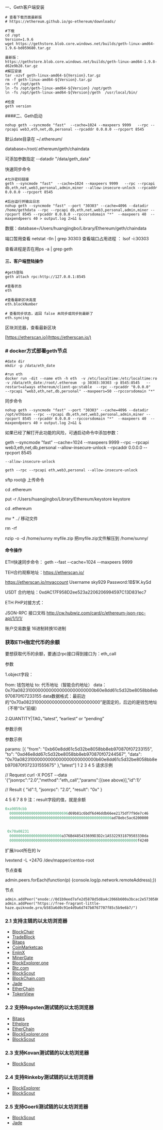 一、Geth客户端安装

```
# 查看下载页面最新版
# https://ethereum.github.io/go-ethereum/downloads/

#下载
cd /opt
Version=1.9.6 
wget https://gethstore.blob.core.windows.net/builds/geth-linux-amd64-1.9.6-bd059680.tar.gz

最新版：
https://gethstore.blob.core.windows.net/builds/geth-linux-amd64-1.9.8-d62e9b28.tar.gz
#解压安装
tar -xzvf geth-linux-amd64-${Version}.tar.gz
rm -f geth-linux-amd64-${Version}.tar.gz 
rm -rf /opt/geth
ln -fs /opt/geth-linux-amd64-${Version} /opt/geth
ln -fs /opt/geth-linux-amd64-${Version}/geth  /usr/local/bin/

#检查
geth version
```



####二、Geth启动

```
nohup geth --syncmode "fast"  --cache=1024 --maxpeers 9999   --rpc --rpcapi web3,eth,net,db,personal --rpcaddr 0.0.0.0 --rpcport 8545
```

默认date目录在 ~/.ethereum/

database=/root/.ethereum/geth/chaindata

可添加参数指定 --datadir "/data/geth_data"

快速同步命令

```shell
#允许密码链接
geth --syncmode "fast"  --cache=1024 --maxpeers 9999   --rpc --rpcapi db,eth,net,web3,personal,admin,miner --allow-insecure-unlock --rpcaddr 0.0.0.0 --rpcport 8545 

#后台运行并输出日志
nohup geth --syncmode "fast" --port "30303" --cache=4096 --datadir /home/gethdata --rpc --rpcapi db,eth,net,web3,personal,admin,miner --rpcport 8545 --rpcaddr 0.0.0.0 --rpccorsdomain "*"  --maxpeers 40  --maxpendpeers 40 > output.log 2>&1 &
```

数据：database=/Users/huangjingbo/Library/Ethereum/geth/chaindata

端口暂用查看 netstat -tln | grep 30303 查看端口占用进程 ： lsof -i:30303

查看进程是否在用ps -a | grep geth



#### 三、客户端登陆操作

```
#geth登陆
geth attach rpc:http://127.0.0.1:8545

#查看状态
eth

#查看最新区块高度
eth.blockNumber

# 查看同步状态，返回 false 未同步或同步到最新了
eth.syncing
```

区块浏览器，查看最新区块

[https://etherscan.io](https://etherscan.io/)

### # docker方式部署geth节点

```
#date dir
mkdir -p /data/eth_date

#run eth
docker run -dit --name eth -h eth  -v /etc/localtime:/etc/localtime:ro  -v /data/eth_date:/root/.ethereum  -p 30303:30303 -p 8545:8545   --restart=always ethereum/client-go:stable  --rpc --rpcaddr "0.0.0.0"   --rpcapi "web3,eth,net,db,personal" --maxpeers=50 --rpccorsdomain "*"
```

同步命令

```shell
nohup geth --syncmode "fast" --port "30303" --cache=4096 --datadir /opt/ethbase --rpc --rpcapi db,eth,net,web3,personal,admin,miner --rpcport 8545 --rpcaddr 0.0.0.0 --rpccorsdomain "*"  --maxpeers 40  --maxpendpeers 40 > output.log 2>&1 &
```



 如果已经了解打开此功能的风险，可通启动命令中添加参数：

geth --syncmode "fast"  --cache=1024 --maxpeers 9999   --rpc --rpcapi web3,eth,net,db,personal --allow-insecure-unlock --rpcaddr 0.0.0.0 --rpcport 8545

```
--allow-insecure-unlock
```

```
geth --rpc --rpcapi eth,web3,personal --allow-insecure-unlock
```

sftp root@ 上传命令

cd .ethereum

put -r /Users/huangjingbo/Library/Ethereum/keystore  keystore

cd .ethereum

mv * ../   移动文件 

rm -rf

nzip -o -d /home/sunny myfile.zip
把myfile.zip文件解压到 /home/sunny/

#### 命令操作

ETH快速同步命令：  geth --fast --cache=1024 --maxpeers 9999

TEH合约观察地址：https://etherscan.io/			

https://etherscan.io/myaccount		Username sky929 		Password:1B$1K.kySd

USDT  合约地址：0xdAC17F958D2ee523a2206206994597C13D831ec7

ETH PHP对接方式：

JSON-RPC 接口文档	http://cw.hubwiz.com/card/c/ethereum-json-rpc-api/1/1/1/

账户交易数量 16进制转换10进制 

### 获取ETH指定代币的余额

要想获取代币的余额，要通过rpc接口得到接口为：eth_call

参数

1.object字段：

from: 钱包地址
to: 代币地址（智能合约地址）
data：0x70a08231000000000000000000000000b60e8dd61c5d32be8058bb8eb970870f07233155
data数据格式：最前边的“0x70a08231000000000000000000000000”是固定的，后边的是钱包地址（不带“0x”前缀）

2.QUANTITY|TAG，”latest”, “earliest” or “pending”

参数示例

参数示例

params: [{
  "from": "0xb60e8dd61c5d32be8058bb8eb970870f07233155",
  "to": "0xd46e8dd67c5d32be8058bb8eb970870f07244567",
  "data": "0x70a08231000000000000000000000000b60e8dd61c5d32be8058bb8eb970870f072331555675"
},"latest"]
1
2
3
4
5
请求示例

// Request
curl -X POST --data '{"jsonrpc":"2.0","method":"eth_call","params":[{see above}],"id":1}'

// Result
{
  "id":1,
  "jsonrpc": "2.0",
  "result": "0x"
}

4
5
6
7
8
9
注：result字段的值，就是余额

```csharp
0xa9059cbb
  000000000000000000000000696d69b81c6bdf6d46ddb66ee2175df7f9de7c46
  00000000000000000000000000000000000000000000000ad78ebc5ac6200000
  
  
 0x70a08231
  000000000000000000000000a376Bd485433699D3D2c1A5322931879503330da
  00000000000000000000000000000000000000000000000000000000000f4240
```





扩展/root所在的 lv

lvextend -L +247G /dev/mapper/centos-root



节点查看

admin.peers.forEach(function(p) {console.log(p.network.remoteAddress);})

节点

```
admin.addPeer("enode://0d1b9eed7afe2d5878d5d8a4c2066b600a3bcac2e5730586421af224e93a58cd03cac75bf0b2a62fd8049cd3692a085758cc1e407c8b2c94bb069814a5e8d0f0@209.9.106.245:30303")
admin.addPeer("https://free-fragrant-little-haze.quiknode.pro/b583a6d0c91e4d9a6d747b0767707f85c5b9e6b7/")
```



### 2.1 支持主链的以太坊浏览器

- [BlockChair](https://blockchair.com/ethereum)
- [TradeBlock](https://tradeblock.com/ethereum/)
- [Bitaps](https://eth.bitaps.com/)
- [CoinMarketcap](https://blockchain.coinmarketcap.com/chain/ethereum)
- [EnjinX](https://enjinx.io/eth/blocks)
- [MinerGate](https://minergate.com/blockchain/eth/blocks)
- [BlockExplorer.one](https://blockexplorer.one/ethereum/mainnet)
- [Btc.com](https://eth.btc.com/)
- [BlockScout](https://blockscout.com/eth/mainnet)
- [BlockChain.com](https://www.blockchain.com/explorer?currency=ETH)
- [Jade](https://explorer.jade.builders/?rpcUrl=https://main-rpc.linkpool.io/)
- [EtherChain](https://www.etherchain.org/)
- [TokenView](https://eth.tokenview.com/en)

### 2.2 支持Ropsten测试链的以太坊浏览器

- [Bitaps](https://teth.bitaps.com/)
- [Ethplore](https://ethplorer.io/)
- [EtherChain](https://www.etherchain.org/)
- [BlockExplorer.one](https://blockexplorer.one/ethereum/ropsten)
- [BlockScout](https://blockscout.com/eth/ropsten)

### 2.3 支持Kovan测试链的以太坊浏览器

- [BlockScout](https://blockscout.com/eth/kovan)

### 2.4 支持Rinkeby测试链的以太坊浏览器

- [BlockExplorer](https://blockexplorer.one/ethereum/rinkeby)
- [BlockScout](https://blockscout.com/eth/rinkeby)

### 2.5 支持Goerli测试链的以太坊浏览器

- [BlockScout](https://blockscout.com/eth/goerli#)
- [Jade](https://explorer.jade.builders/?rpcUrl=https://rpc.slock.it/goerli)